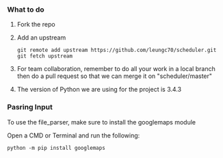 ### What to do

1. Fork the repo
2. Add an upstream

   ```
   git remote add upstream https://github.com/leungc70/scheduler.git
   git fetch upstream
   ```
   
3. For team collaboration, remember to do all your work in a local branch then do a pull request so that we can merge it on "scheduler/master"
4. The version of Python we are using for the project is 3.4.3

### Pasring Input

To use the file_parser, make sure to install the googlemaps module 

Open a CMD or Terminal and run the following:

```
python -m pip install googlemaps
```
